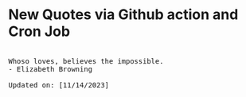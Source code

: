 # New Quotes via Github action and Cron Job

<pre>
<!-- #quote -->
Whoso loves, believes the impossible.
- Elizabeth Browning

Updated on: [11/14/2023]
<!-- #quoteEnd -->
</pre>
